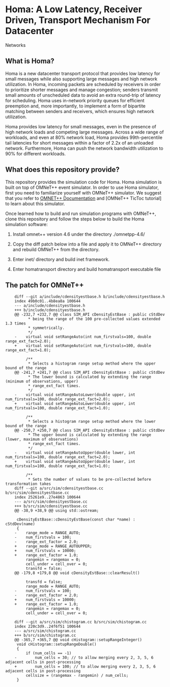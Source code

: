# Homa: A Low Latency, Receiver Driven, Transport Mechanism For Datacenter
Networks

## What is Homa?
Homa is a new datacenter transport protocol that provides low latency for small
messages while also supporting large messages and high network utilization. In
Homa, incoming packets are scheduled by receivers in order to prioritize shorter
messages and manage congestion; senders transmit small amounts of unscheduled
data to avoid an extra round-trip of latency for scheduling. Homa uses
in-network priority queues for efficient preemption and, more importantly, to
implement a form of bipartite matching between senders and receivers, which
ensures high network utilization. 

Homa provides low latency for small messages, even in the presence of high
network loads and competing large messages. Across a wide range of workloads,
and even at 80% network load, Homa provides 99th-percentile tail latencies for
short messages within a factor of 2.2x of an unloaded network. Furthermore, Homa
can push the network bandwidth utilization to 90% for different workloads.


## What does this repository provide?
This repository provides the simulation code for Homa. Homa simulation is built
on top of OMNeT++ event simulator. In order to use Homa simulator, first you
need to familiarize yourself with OMNeT++ simulator. We suggest that you refer
to [OMNET++ Documentation](https://www.omnetpp.org/documentation) and [OMNeT++
TicToc tutorial] to learn about this simulator.

Once learned how to build and run simulation programs with OMNeT++, clone this
repository and follow the steps below to build the Homa simulation software: 

1. Install omnet++ version 4.6 under the directory ./omnetpp-4.6/

2. Copy the diff patch below into a file and apply it to OMNeT++ directory and
rebuild OMNeT++ from the directory.

3. Enter inet/ directory and build inet framework.

4. Enter homatransport directory and build homatransport executable file

## The patch for OMNeT++ 

        diff --git a/include/cdensityestbase.h b/include/cdensityestbase.h
        index 49b0c01..4b8ea8a 100644
        --- a/include/cdensityestbase.h
        +++ b/include/cdensityestbase.h
        @@ -232,7 +232,7 @@ class SIM_API cDensityEstBase : public cStdDev
              * being the range of the 100 pre-collected values extended 1.3 times
              * symmetrically.
              */
        -    virtual void setRangeAuto(int num_firstvals=100, double range_ext_fact=2.0);
        +    virtual void setRangeAuto(int num_firstvals=100, double range_ext_fact=1.0);

             /**
              * Selects a histogram range setup method where the upper bound of the range
        @@ -241,7 +241,7 @@ class SIM_API cDensityEstBase : public cStdDev
              * The lower bound is calculated by extending the range (minimum of observations, upper)
              * range_ext_fact times.
              */
        -    virtual void setRangeAutoLower(double upper, int num_firstvals=100, double range_ext_fact=2.0);
        +    virtual void setRangeAutoLower(double upper, int num_firstvals=100, double range_ext_fact=1.0);

             /**
              * Selects a histogram range setup method where the lower bound of the range
        @@ -250,7 +250,7 @@ class SIM_API cDensityEstBase : public cStdDev
              * The upper bound is calculated by extending the range (lower, maximum of observations)
              * range_ext_fact times.
              */
        -    virtual void setRangeAutoUpper(double lower, int num_firstvals=100, double range_ext_fact=2.0);
        +    virtual void setRangeAutoUpper(double lower, int num_firstvals=100, double range_ext_fact=1.0);

             /**
              * Sets the number of values to be pre-collected before transformation takes
        diff --git a/src/sim/cdensityestbase.cc b/src/sim/cdensityestbase.cc
        index 25261e9..27e4863 100644
        --- a/src/sim/cdensityestbase.cc
        +++ b/src/sim/cdensityestbase.cc
        @@ -38,9 +38,9 @@ using std::ostream;

         cDensityEstBase::cDensityEstBase(const char *name) : cStdDev(name)
         {
        -    range_mode = RANGE_AUTO;
        -    num_firstvals = 100;
        -    range_ext_factor = 2.0;
        +    range_mode = RANGE_AUTOUPPER;
        +    num_firstvals = 10000;
        +    range_ext_factor = 1.0;
             rangemin = rangemax = 0;
             cell_under = cell_over = 0;
             transfd = false;
        @@ -179,8 +179,8 @@ void cDensityEstBase::clearResult()

             transfd = false;
             range_mode = RANGE_AUTO;
        -    num_firstvals = 100;
        -    range_ext_factor = 2.0;
        +    num_firstvals = 10000;
        +    range_ext_factor = 1.0;
             rangemin = rangemax = 0;
             cell_under = cell_over = 0;

        diff --git a/src/sim/chistogram.cc b/src/sim/chistogram.cc
        index 220c3d9..24f6f51 100644
        --- a/src/sim/chistogram.cc
        +++ b/src/sim/chistogram.cc
        @@ -365,7 +365,7 @@ void cHistogram::setupRangeInteger()
         void cHistogram::setupRangeDouble()
         {
             if (num_cells == -1)
        -        num_cells = 30; // to allow merging every 2, 3, 5, 6 adjacent cells in post-processing
        +        num_cells = 100; // to allow merging every 2, 3, 5, 6 adjacent cells in post-processing
             cellsize = (rangemax - rangemin) / num_cells;
         }
